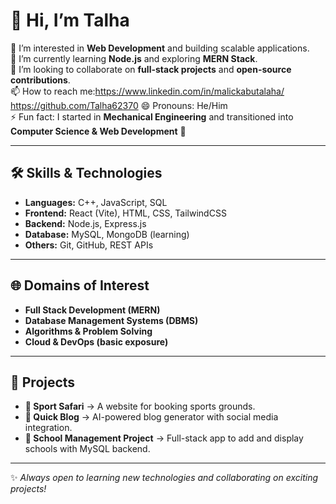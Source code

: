 # 👋 Hi, I’m Talha  

👀 I’m interested in **Web Development** and building scalable applications.  
🌱 I’m currently learning **Node.js** and exploring **MERN Stack**.  
💞️ I’m looking to collaborate on **full-stack projects** and **open-source contributions**.  
📫 How to reach me:https://www.linkedin.com/in/malickabutalaha/ 
https://github.com/Talha62370
😄 Pronouns: He/Him  
⚡ Fun fact: I started in **Mechanical Engineering** and transitioned into **Computer Science & Web Development** 🚀  

---

## 🛠️ Skills & Technologies  
- **Languages:** C++, JavaScript, SQL  
- **Frontend:** React (Vite), HTML, CSS, TailwindCSS  
- **Backend:** Node.js, Express.js  
- **Database:** MySQL, MongoDB (learning)  
- **Others:** Git, GitHub, REST APIs  

---

## 🌐 Domains of Interest  
- **Full Stack Development (MERN)**  
- **Database Management Systems (DBMS)**  
- **Algorithms & Problem Solving**  
- **Cloud & DevOps (basic exposure)**  

---

## 📂 Projects  
- **🏏 Sport Safari** → A website for booking sports grounds.  
- **📝 Quick Blog** → AI-powered blog generator with social media integration.  
- **🏫 School Management Project** → Full-stack app to add and display schools with MySQL backend.  

---

✨ *Always open to learning new technologies and collaborating on exciting projects!*  
